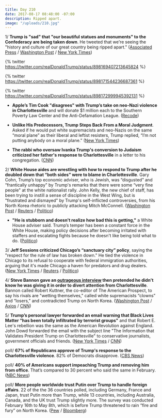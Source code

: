 ```yaml
---
title: Day 210
date: 2017-08-17 08:48:00 -07:00
description: Ripped apart.
image: "/uploads/210.jpg"
---
```


1/ **Trump is "sad" that "our beautiful statues and monuments" to the Confederacy are being taken down**. He tweeted that we're seeing the "history and culture of our great country being ripped apart." ([Associated Press](https://apnews.com/b6b0517b68dd4fd1915ae592d2c1de47) / [Washington Post](https://www.washingtonpost.com/news/post-politics/wp/2017/08/17/trump-mourns-loss-of-beautiful-statues-and-monuments-in-wake-of-charlottesville-rally-over-robert-e-lee-statue/) / [New York Times](https://www.nytimes.com/2017/08/17/us/politics/trump-charlottesville-confederate-statues.html))

{% twitter https://twitter.com/realDonaldTrump/status/898169407213645824 %}

{% twitter https://twitter.com/realDonaldTrump/status/898171544236687361 %}

{% twitter https://twitter.com/realDonaldTrump/status/898172999945392131 %}

* **Apple’s Tim Cook "disagrees" with Trump’s take on neo-Nazi violence in Charlottesville** and will donate $1 million each to the Southern Poverty Law Center and the Anti-Defamation League. ([Recode](https://www.recode.net/2017/8/16/16160202/apple-tim-cook-donald-trump-neo-nazi-violence-charlottesville))

* **Unlike His Predecessors, Trump Steps Back From a Moral Judgment**. Asked if he would put white supremacists and neo-Nazis on the same “moral plane” as their liberal and leftist resisters, Trump replied, “I’m not putting anybody on a moral plane.” ([New York Times](https://www.nytimes.com/2017/08/16/us/politics/trump-charlottesville-moral-neo-nazis.html))

* **The rabbi who oversaw Ivanka Trump's conversion to Judaism criticized her father's response to Charlottesville** in a letter to his congregation. ([CNN](http://www.cnn.com/2017/08/17/politics/ivanka-trump-rabbi-criticizes-trump/index.html))

2/ **White House aides are wrestling with how to respond to Trump after he doubled down that “both sides” were to blame in Charlottesville**. Gary Cohn, Trump’s top economic adviser, who is Jewish, was “disgusted” and “frantically unhappy" by Trump's remarks that there were some “very fine people" at the white nationalist rally. John Kelly, the new chief of staff, has been trying to instill a sense of discipline in the West Wing, but is "frustrated and dismayed" by Trump's self-inflicted controversies, from his North Korea rhetoric to publicly attacking Mitch McConnell. ([Washington Post](https://www.washingtonpost.com/politics/trumps-lack-of-discipline-leaves-new-chief-of-staff-frustrated-and-dismayed/2017/08/16/9aec8e16-82b8-11e7-82a4-920da1aeb507_story.html) / [Reuters](https://www.reuters.com/article/us-usa-trump-staff-idUSKCN1AX069?) / [Politico](http://www.politico.com/story/2017/08/16/trump-race-charlottesville-white-house-aides-react-241695))

* **"He is stubborn and doesn't realize how bad this is getting,"** a White House adviser said. Trump’s temper has been a constant force in the White House, making policy decisions after becoming irritated with staffers and escalating fights because he doesn't like being told what to do. ([Politico](http://www.politico.com/story/2017/08/16/trump-charlottesville-temper-chaos-241721))

3/ **Jeff Sessions criticized Chicago’s “sanctuary city” policy**, saying the "respect for the rule of law has broken down." He tied the violence in Chicago to its refusal to cooperate with federal immigration authorities, arguing that it's made Chicago a haven for predators and drug dealers. ([New York Times](https://www.nytimes.com/2017/08/16/us/politics/sessions-sanctuary-cities-chicago-miami.html) / [Reuters](https://www.reuters.com/article/us-usa-immigration-sanctuary-idUSKCN1AW2NX) / [Politico](http://www.politico.com/story/2017/08/16/jeff-sessions-sanctuary-cities-chicago-rahm-emanuel-241711))

4/ **Steve Bannon gave an [outrageous interview](http://prospect.org/article/steve-bannon-unrepentant) then pretended he didn't know he was giving it in order to divert attention from Charlottesville**. Bannon called Robert Kuttner, the co-editor of The American Prospect, to say his rivals are "wetting themselves," called white supremacists “clowns” and “losers," and contradicted Trump on North Korea. ([Washington Post](https://www.washingtonpost.com/news/morning-mix/wp/2017/08/17/steve-bannon-contradicts-trump-on-north-korea-talks-of-rivals-and-white-supremacists-in-unusual-interview-with-progressive-magazine/) / [Axios](https://www.axios.com/bannons-colleagues-disturbed-by-interview-with-left-wing-publication-2473835346.html) / [CNN](http://www.cnn.com/2017/08/17/politics/steve-bannon-interview-strategy/index.html))

5/ **Trump’s personal lawyer forwarded an email warning that Black Lives Matter “has been totally infiltrated by terrorist groups"** and that Robert E. Lee's rebellion was the same as the American Revolution against England. John Dowd forwarded the email with the subject line "The Information that Validates President Trump on Charlottesville" to conservative journalists, government officials and friends. ([New York Times](https://www.nytimes.com/2017/08/16/us/politics/trump-lawyer-email-race-charlottesville.html) / [CNN](http://www.cnn.com/2017/08/16/politics/john-dowd-donald-trump-lawyer-robert-e-lee/index.html))

poll/ **67% of Republicans approve of Trump's response to the Charlottesville violence**. 82% of Democrats disapprove. ([CBS News](https://www.cbsnews.com/news/americans-divided-over-trumps-response-to-charlottesville-cbs-news-poll/?linkId=41076262))

poll/ **40% of Americans support impeaching Trump and removing him from office**. That’s compared to 30 percent who said the same in February. ([NBC News](http://www.nbcnews.com/politics/first-read/poll-40-percent-now-support-trump-impeachment-n793251))

poll/ **More people worldwide trust Putin over Trump to handle foreign affairs**. 22 of the the 36 countries polled, including Germany, France and Japan, trust Putin more than Trump, while 13 countries, including Australia, Canada, and the UK trust Trump slightly more. The survey was conducted February 16th to May 8th, which is before Trump threatened to rain “fire and fury” on North Korea. ([Pew](http://www.pewglobal.org/2017/08/16/publics-worldwide-unfavorable-toward-putin-russia/) / [Bloomberg](https://www.bloomberg.com/news/articles/2017-08-16/world-trusts-putin-more-than-trump-in-foreign-affairs-pew-says))